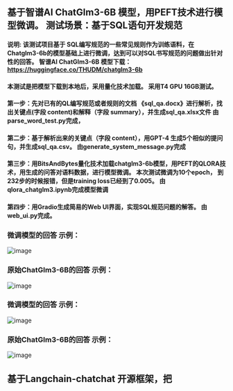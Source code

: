 ## 基于智谱AI ChatGlm3-6B 模型，用PEFT技术进行模型微调。  测试场景：基于SQL语句开发规范
#### 说明: 该测试项目基于 SQL编写规范的一些常见规则作为训练语料，在Chatglm3-6b的模型基础上进行微调，达到可以对SQL书写规范的问题做出针对性的回答。    智谱AI ChatGlm3-6B 模型下载：https://huggingface.co/THUDM/chatglm3-6b
#### 本测试是把模型下载到本地后，采用量化技术加载。 采用T4 GPU 16GB测试。
#### 第一步：先对已有的QL编写规范或者规则的文档 《sql_qa.docx》进行解析，找出关键点(字段 content)和解释（字段 summary），并生成sql_qa.xlsx文件    由parse_word_test.py完成，
#### 第二步：基于解析出来的关键点（字段  content），用GPT-4 生成5个相似的提问句，并生成sql_qa.csv。 由generate_system_message.py完成  
#### 第三步：用BitsAndBytes量化技术加载chatglm3-6b模型，用PEFT的QLORA技术，用生成的问答对语料数据，进行模型微调。 本次测试微调为10个epoch， 到232步的时候报错，但是training loss已经到了0.005。   由qlora_chatglm3.ipynb完成模型微调
#### 第四步：用Gradio生成简易的Web UI界面，实现SQL规范问题的解答。   由web_ui.py完成。
### 微调模型的回答 示例：
![image](https://github.com/edwinjiang141/edwin_chatglm/assets/152252397/729b1a04-d111-4c8e-bc29-a55a6847506e)
### 原始ChatGlm3-6B的回答 示例：
![image](https://github.com/edwinjiang141/edwin_chatglm/assets/152252397/784ea43f-16ba-42cd-91b1-54c2f0bbadd4)

### 微调模型的回答 示例：
![image](https://github.com/edwinjiang141/edwin_chatglm/assets/152252397/6dc0688b-84cb-4dca-acbc-fff2c8f73027)
### 原始ChatGlm3-6B的回答 示例：
![image](https://github.com/edwinjiang141/edwin_chatglm/assets/152252397/4a8e5406-5210-4d07-bc7d-d55384b873a8)


## 基于Langchain-chatchat 开源框架，把





